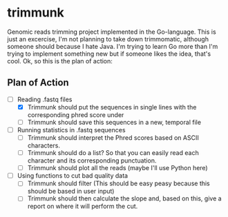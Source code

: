 # trimmunk
Genomic reads trimming project implemented in the Go-language. This is just an excercise, I'm not planning to take down trimmomatic, although someone should because I hate Java. I'm trying to learn Go more than I'm trying to implement something new but if someone likes the idea, that's cool. Ok, so this is the plan of action:

## Plan of Action
-[ ] Reading .fastq files
    -[x] Trimmunk should put the sequences in single lines with the corresponding phred score under
    -[ ] Trimmunk should save this sequences in a new, temporal file
-[ ] Running statistics in .fastq sequences
    -[ ] Trimmunk should interpret the Phred scores based on ASCII characters.
    -[ ] Trimmunk should do a list? So that you can easily read each character and its corresponding punctuation.
    -[ ] Trimmunk should plot all the reads (maybe I'll use Python here)
-[ ] Using functions to cut bad quality data
    -[ ] Trimmunk should filter (This should be easy peasy because this should be based in user input)
    -[ ] Trimmunk should then calculate the slope and, based on this, give a report on where it will perform the cut.
